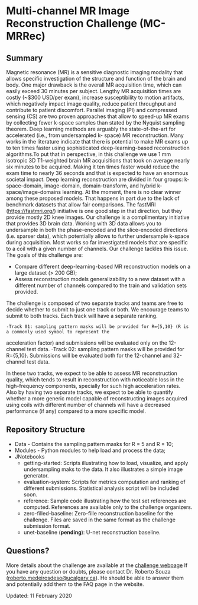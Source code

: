 # Multi-channel MR Image Reconstruction Challenge (MC-MRRec)


## Summary

Magnetic resonance (MR) is a sensitive diagnostic imaging modality that allows specific investigation of the
structure and function of the brain and body. One major drawback is the overall MR acquisition time, which can
easily exceed 30 minutes per subject. Lengthy MR acquisition times are costly (~$300 USD/per exam), increase
susceptibility to motion artifacts, which negatively impact image quality, reduce patient throughput and
contribute to patient discomfort. Parallel imaging (PI) and compressed sensing (CS) are two proven approaches
that allow to speed-up MR exams by collecting fewer k-space samples than stated by the Nyquist sampling
theorem. Deep learning methods are arguably the state-of-the-art for accelerated (i.e., from undersampled k-
space) MR reconstruction. Many works in the literature indicate that there is potential to make MR exams up to ten times faster
using sophisticated deep-learning-based reconstruction algorithms.To put that in perspective, in this challenge
we use 1 mm isotropic 3D T1-weighted brain MR acquisitions that took on average nearly six minutes to be acquired. 
Making it ten times faster would reduce the exam time to nearly 36 seconds and that is expected to have an enormous societal impact. 
 Deep learning reconstruction are divided in four groups: k-space-domain, image-domain, domain-transform, and hybrid k-space/image-domains
learning. At the moment, there is no clear winner among these proposed models. That happens in part due to the 
lack of benchmark datasets that allow fair comparisons. The fastMRI (https://fastmri.org/) initiative is one good step
in that direction, but they provide mostly 2D knee images. Our challenge is a complimentary initiative that provides
3D brain data. Working with 3D data allows you to undersample in both the phase-encoded and the slice-encoded directions (i.e. sparser data),
which potentially allows to further undersample k-space during acquisition.   Most works
so far investigated models that are specific to a coil with a given number of channels. Our challenge tackles this
issue. The goals of this challenge are:

   - Compare different deep-learning-based MR reconstruction models on a large dataset (> 200 GB);
   - Assess reconstruction models generalizability to a new dataset with a different number of channels compared to
the train and validation sets provided.

The challenge is composed of two separate tracks and teams are free to decide whether to submit to just one track
or both. We encourage teams to submit to both tracks. Each track will have a separate ranking.

	-Track 01: sampling pattern masks will be provided for R={5,10} (R is a commonly used symbol to represent the
acceleration factor) and submissions will be evaluated only on the 12-channel test data.
	-Track 02: sampling pattern masks will be provided for R={5,10}. Submissions will be evaluated both for the 12-channel
and 32-channel test data.

In these two tracks, we expect to be able to assess MR reconstruction quality, which tends to result in
reconstruction with noticeable loss in the high-frequency components, specially for such high acceleration rates.
Also by having two separate tracks, we expect to be able to quantify whether a more generic model capable of
reconstructing images acquired using coils with different number of channels will have a decreased performance
(if any) compared to a more specific model.

## Repository Structure

   - Data - Contains the sampling pattern masks for R = 5 and R = 10;
   - Modules - Python modules to help load and process the data;
   - JNotebooks
      - getting-started: Scripts illustrating how to load, visualize, and apply undersampling maks to the data. It also illustrates a simple image generator. 
      - evaluation-system: Scripts for metrics computation and ranking of different submissions. Statistical analysis script will be included soon.
      - reference: Sample code illustrating how the test set references are computed. References are available only to the challenge organizers.
      - zero-filled-baseline: Zero-fille reconstruction baseline for the challenge. Files are saved in the same format as the challenge submission format.
      - unet-baseline (**pending**): U-net reconstruction baseline.		

## Questions?

More details about the challenge are available at the [challenge webpage](https://sites.google.com/view/calgary-campinas-dataset/home/mr-reconstruction-challenge) If you have any question or doubts, please contact Dr. Roberto Souza (roberto.medeirosdeso@ucalgary.ca). He should be able to answer them and potentially add them to the FAQ page in the website.


Updated: 11 February 2020
